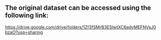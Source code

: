 ## The original dataset can be accessed using the following link:
https://drive.google.com/drive/folders/1Zf3fSMrB3ESlwtXC6adyMEFNVsJ0bzaO?usp=sharing

